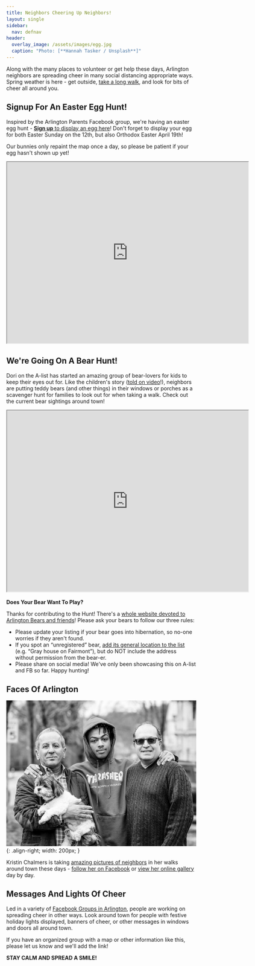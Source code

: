 ```yaml
---
title: Neighbors Cheering Up Neighbors!
layout: single
sidebar:
  nav: defnav
header:
  overlay_image: /assets/images/egg.jpg
  caption: "Photo: [**Hannah Tasker / Unsplash**]"
---
```


Along with the many places to volunteer or get help these days, Arlington neighbors are spreading cheer in many social distancing appropriate ways.  Spring weather is here - get outside, [take a long walk](/active), and look for bits of cheer all around you.

## Signup For An Easter Egg Hunt! <i class="fa fa-egg"></i>

Inspired by the Arlington Parents Facebook group, we're having an <span style="color: #F69CC4"><i class="fa fa-egg"></i></span> easter egg <span style="color: #7799CC"><i class="fa fa-egg"></i></span> hunt - [**Sign up** to display an egg here](https://forms.gle/UWUezQw6bjxhgZmc6)!  Don't forget to display your egg for both Easter Sunday on the 12th, but also Orthodox Easter April 19th!

Our bunnies only repaint the map once a day, so please be patient if your egg hasn't shown up yet!

<iframe src="https://www.google.com/maps/d/u/0/embed?mid=1W-OedSghfmcBeqJienrOMFi1qQGd4zhU" width="640" height="480"></iframe>

## We're Going On A Bear Hunt! <i class="fa fa-paw"></i>

Dori on the A-list has started an amazing group of bear-lovers for kids to keep their eyes out for.  Like the children's story ([told on video](https://www.youtube.com/watch?v=Waoa3iG3bZ4)!), neighbors are putting teddy bears (and other things) in their windows or porches as a scavenger hunt for families to look out for when taking a walk.  Check out the current bear sightings around town!

<iframe src="https://www.google.com/maps/d/embed?mid=1i52Bg9JQqeFBloewUP4pN1BjmjFg3nxK&hl=en" width="640" height="480"></iframe>

**Does Your Bear Want To Play?**

Thanks for contributing to the Hunt!  There's a [whole website devoted to Arlington Bears and friends](https://sites.google.com/view/arlington-bear-hunt)!  Please ask your bears to follow our three rules:

- Please update your listing if your bear goes into hibernation, so no-one worries if they aren't found.
- If you spot an “unregistered” bear, [add its general location to the list](https://tinyurl.com/u59mm5y) (e.g. “Gray house on Fairmont”), but do NOT include the address without permission from the bear-er.
- Please share on social media! We've only been showcasing this on A-list and FB so far. Happy hunting!

## Faces Of Arlington <i class="fa fa-camera"></i>

![image-right](/assets/images/2020.03.24-0006-kristin.jpeg){: .align-right; width: 200px; }

Kristin Chalmers is taking [amazing pictures of neighbors](https://kristinchalmersphotography.pixieset.com/covidportraits/?MutualAidArlington) in her walks around town these days - [follow her on Facebook](https://www.facebook.com/Kristinchalmersphotography/) or [view her online gallery](https://kristinchalmersphotography.pixieset.com/covidportraits/?MutualAidArlington) day by day.

## Messages And Lights Of Cheer <i class="fa fa-sun"></i>

Led in a variety of [Facebook Groups in Arlington](/#arlington-facebook-groups), people are working on spreading cheer in other ways.  Look around town for people with festive holiday lights displayed, banners of cheer, or other messages in windows and doors all around town.  

If you have an organized group with a map or other information like this, please let us know and we'll add the link!

**STAY CALM AND SPREAD A SMILE!**